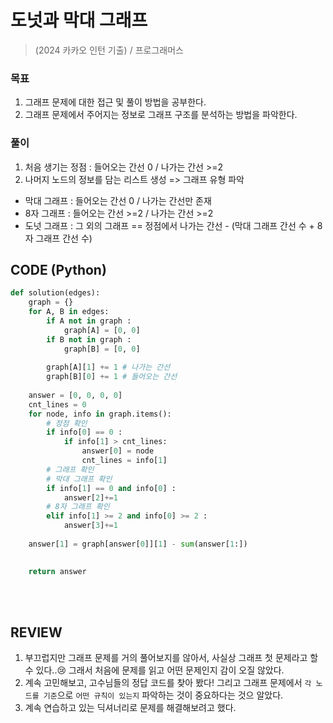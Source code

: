 # 도넛과 막대 그래프
> (2024 카카오 인턴 기출) / 프로그래머스    

### 목표
1. 그래프 문제에 대한 접근 및 풀이 방법을 공부한다.
2. 그래프 문제에서 주어지는 정보로 그래프 구조를 분석하는 방법을 파악한다.

### 풀이
1. 처음 생기는 정점 : 들어오는 간선 0 / 나가는 간선 >=2
2. 나머지 노드의 정보를 담는 리스트 생성 => 그래프 유형 파악 
  - 막대 그래프 : 들어오는 간선 0 / 나가는 간선만 존재
  - 8자 그래프 : 들어오는 간선 >=2 / 나가는 간선 >=2
  - 도넛 그래프 : 그 외의 그래프 == 정점에서 나가는 간선 - (막대 그래프 간선 수 + 8자 그래프 간선 수)

## CODE (Python)
```python
def solution(edges):
    graph = {}
    for A, B in edges:
        if A not in graph :
            graph[A] = [0, 0]
        if B not in graph :
            graph[B] = [0, 0]
            
        graph[A][1] += 1 # 나가는 간선
        graph[B][0] += 1 # 들어오는 간선
        
    answer = [0, 0, 0, 0]
    cnt_lines = 0
    for node, info in graph.items():
        # 정점 확인
        if info[0] == 0 :
            if info[1] > cnt_lines:
                answer[0] = node
                cnt_lines = info[1]
        # 그래프 확인 
        # 막대 그래프 확인
        if info[1] == 0 and info[0] :
            answer[2]+=1
        # 8자 그래프 확인
        elif info[1] >= 2 and info[0] >= 2 :
            answer[3]+=1
            
    answer[1] = graph[answer[0]][1] - sum(answer[1:])

    
    return answer
```
<br><br>

## REVIEW
1. 부끄럽지만 그래프 문제를 거의 풀어보지를 않아서, 사실상 그래프 첫 문제라고 할 수 있다..😢 그래서 처음에 문제를 읽고 어떤 문제인지 감이 오질 않았다.
2. 계속 고민해보고, 고수님들의 정답 코드를 찾아 봤다! 그리고 그래프 문제에서 `각 노드를 기준`으로 `어떤 규칙이 있는지` 파악하는 것이 중요하다는 것으 알았다.
3. 계속 연습하고 있는 딕셔너리로 문제를 해결해보려고 했다. 